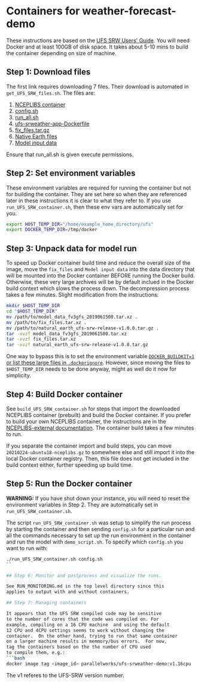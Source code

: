 # Containers for weather-forecast-demo

These instructions are based on the [UFS SRW Users' Guide](https://ufs-srweather-app.readthedocs.io/en/ufs-v1.0.1/Docker.html).  You will need Docker and at least 100GB of disk space.  It takes about 5-10 mins to build
the container depending on size of machine.

## Step 1: Download files

The first link requires downloading 7 files.  Their download
is automated in `get_UFS_SRW_files.sh`.  The files are:
1. [NCEPLIBS container](https://ufs-data.s3.amazonaws.com/public_release/ufs-srweather-app-v1.0.0/docker/20210224-ubuntu18-nceplibs.gz)
2. [config.sh](https://ufs-data.s3.amazonaws.com/public_release/ufs-srweather-app-v1.0.0/docker/config.sh)
3. [run_all.sh](https://ufs-data.s3.amazonaws.com/public_release/ufs-srweather-app-v1.0.0/docker/run_all.sh)
4. [ufs-srweather-app-Dockerfile](https://ufs-data.s3.amazonaws.com/public_release/ufs-srweather-app-v1.0.0/docker/ufs-srweather-app-Dockerfile)
5. [fix_files.tar.gz](https://ufs-data.s3.amazonaws.com/public_release/ufs-srweather-app-v1.0.0/docker/fix_files.tar.gz)
6. [Native Earth files](https://ftp.emc.ncep.noaa.gov/EIB/UFS/SRW/v1p0/natural_earth/natural_earth_ufs-srw-release-v1.0.0.tar.gz)
7. [Model input data](https://ftp.emc.ncep.noaa.gov/EIB/UFS/SRW/v1p0/simple_test_case/gst_model_data.tar.gz)

Ensure that run_all.sh is given execute permissions.

## Step 2: Set environment variables

These environment variables are required for running the container
but not for building the container.  They are set here so when they
are referenced later in these instructions it is clear to what they
refer to. If you use `run_UFS_SRW_container.sh`, then these env
vars are automatically set for you.

```bash
export HOST_TEMP_DIR="/home/example_home_directory/ufs"
export DOCKER_TEMP_DIR=/tmp/docker
```

## Step 3: Unpack data for model run

To speed up Docker container build time and reduce the overall size
of the image, move the `fix_files` and `Model input data` into the
data directory that will be mounted into the Docker container BEFORE
running the Docker build.  Otherwise, these very large archives will
be by default inclued in the Docker build context which slows the
process down.  The decompression process takes a few minutes.
Slight modification from the instructions:

```bash
mkdir $HOST_TEMP_DIR
cd "$HOST_TEMP_DIR"
mv /path/to/model_data_fv3gfs_2019061500.tar.xz .
mv /path/to/fix_files.tar.xz .
mv /path/to/natural_earth_ufs-srw-release-v1.0.0.tar.gz .
tar -xvzf model_data_fv3gfs_2019061500.tar.xz
tar -xvzf fix_files.tar.xz
tar -xvzf natural_earth_ufs-srw-release-v1.0.0.tar.gz
```

One way to bypass this is to set the environment variable
[`DOCKER_BUILDKIT=1` or list these large files in `.dockerignore`](https://stackoverflow.com/questions/26600769/build-context-for-docker-image-very-large). 
However, since moving the files to `$HOST_TEMP_DIR` needs to be
done anyway, might as well do it now for simplicity.

## Step 4: Build Docker container

See `build_UFS_SRW_container.sh` for steps that import the downloaded
NCEPLIBS container (prebuilt) and build the Docker container.  If you
prefer to build your own NCEPLIBS container, the instructions are in
the [NCEPLIBS-external documentation](https://github.com/NOAA-EMC/NCEPLIBS-external/blob/ufs-v2.0.0/doc/README_ubuntu_gnu.txt). The container build takes a few minutes to run.

If you separate the container import and build steps,
you can move `20210224-ubuntu18-nceplibs.gz` to somewhere
else and still import it into the local Docker container
registry.  Then, this file does not get included in the
build context either, further speeding up build time.

## Step 5: Run the Docker container

**WARNING:**  If you have shut down your instance, you will need to
reset the environment variables in Step 2.  They are automatically
set in `run_UFS_SRW_container.sh`.

The script `run_UFS_SRW_container.sh` was setup to simplify the run
process by starting the container and then sending `config.sh` for
a particular run and all the commands necessary to set up the run
environment in the container and run the model with `demo_script.sh`.
To specify which `config.sh` you want to run with:
```bash
./run_UFS_SRW_container.sh config.sh
``

## Step 6: Monitor and postprocess and visualize the runs.

See RUN_MONITORING.md in the top level directory since this
applies to output with and without containers.

## Step 7: Managing containers

It appears that the UFS SRW compiled code may be sensitive
to the number of cores that the code was compiled on. For
example, compiling on a 16 CPU machine  and using the default
12 CPU and 4CPU settings seems to work without changing the
container.  On the other hand, trying to run that same container
on a larger machine results in memmory/bus errors.  For now,
tag the containers based on the the number of CPU used
to compile them, e.g.:
```bash
docker image tag <image_id> parallelworks/ufs-srweather-demo:v1.16cpu
```
The v1 referes to the UFS-SRW version number.
